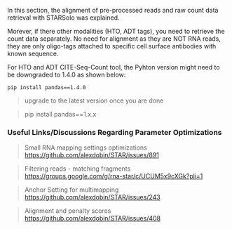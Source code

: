 In this section, the alignment of pre-processed reads and raw count data retrieval with STARSolo was explained. 

Morever, if there other modalities (HTO, ADT tags), you need to retrieve the count data separately. No need for alignment as they are NOT RNA reads, they are only oligo-tags attached to specific cell surface antibodies with known sequence.

For HTO and ADT CITE-Seq-Count tool, the Pyhton version might need to be downgraded to 1.4.0 as shown below:

```shell
pip install pandas==1.4.0
```

> upgrade to the latest version once you are done

> pip install pandas==1.x.x


### Useful Links/Discussions Regarding Parameter Optimizations
> Small RNA mapping settings optimizations
https://github.com/alexdobin/STAR/issues/891

> Filtering reads - matching fragments
https://groups.google.com/g/rna-star/c/UCUM5x9cXGk?pli=1

> Anchor Setting for multimapping
https://github.com/alexdobin/STAR/issues/243

> Alignment and penalty scores
https://github.com/alexdobin/STAR/issues/408


